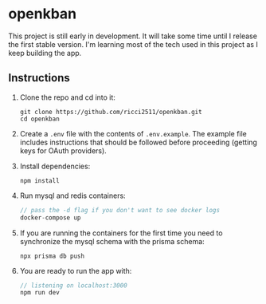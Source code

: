 # openkban
This project is still early in development. It will take some time until I release the first stable version. I'm learning most of the tech used in this project as I keep building the app.

## Instructions
1. Clone the repo and cd into it:

    ```
    git clone https://github.com/ricci2511/openkban.git
    cd openkban
    ```
2. Create a `.env` file with the contents of `.env.example`. The example file includes instructions that should be followed before proceeding (getting keys for OAuth providers).
3. Install dependencies:

    ```
    npm install
    ```
4. Run mysql and redis containers:

    ```javascript
    // pass the -d flag if you don't want to see docker logs
    docker-compose up
    ```
5. If you are running the containers for the first time you need to synchronize the mysql schema with the prisma schema:
    ```
    npx prisma db push
    ```
6. You are ready to run the app with:
    ```javascript
    // listening on localhost:3000
    npm run dev
    ```
